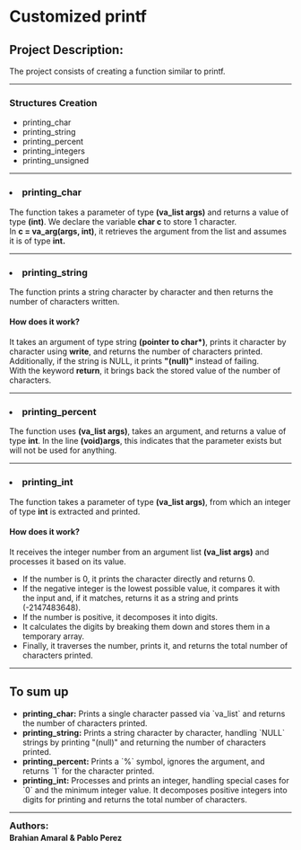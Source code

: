<H1>Customized printf</H1>
<h2>Project Description:</h2>The project consists of creating a function similar to printf.
<hr>
<h3>Structures Creation</h3>
<ul>
<li>printing_char</li>
<li>printing_string</li>
<li>printing_percent</li>
<li>printing_integers</li>
<li>printing_unsigned</li>
</ul>
<hr>
<h3><strong><li>printing_char</li></strong></h3>
The function takes a parameter of type <strong>(va_list args)</strong> and returns a value of type <strong>(int)</strong>.
We declare the variable <strong>char c</strong> to store 1 character.<br>
In <strong>c = va_arg(args, int)</strong>, it retrieves the argument from the list and assumes it is of type <strong>int.</strong>
<hr>
<h3><strong><li>printing_string</li></strong></h3>
The function prints a string character by character and then returns the number of characters written.
<h4>How does it work?</h4>
It takes an argument of type string <strong>(pointer to char*)</strong>, prints it character by character using <strong>write</strong>, and returns the number of characters printed.<br>
Additionally, if the string is NULL, it prints <strong>"(null)"</strong> instead of failing.<br>
With the keyword <strong>return</strong>, it brings back the stored value of the number of characters.
<hr>
<h3><strong><li>printing_percent</li></strong></h3>
The function uses <strong>(va_list args)</strong>, takes an argument, and returns a value of type <strong>int</strong>.
In the line <strong>(void)args</strong>, this indicates that the parameter exists but will not be used for anything.
<hr>
<h3><strong><li>printing_int</li></strong></h3>
The function takes a parameter of type <strong>(va_list args)</strong>, from which an integer of type <strong>int</strong> is extracted and printed.
<h4>How does it work?</h4>
It receives the integer number from an argument list <strong>(va_list args)</strong> and processes it based on its value.
<ul>
    <li>If the number is 0, it prints the character directly and returns 0.</li>
    <li>If the negative integer is the lowest possible value, it compares it with the input and, if it matches, returns it as a string and prints (-2147483648).</li>
    <li>If the number is positive, it decomposes it into digits.</li>
    <li>It calculates the digits by breaking them down and stores them in a temporary array.</li>
    <li>Finally, it traverses the number, prints it, and returns the total number of characters printed.</li>
</ul>
<hr>
<h2>To sum up</h2>
<ul>
    <li><strong>printing_char:</strong> Prints a single character passed via `va_list` and returns the number of characters printed.</li>
    <li><strong>printing_string:</strong> Prints a string character by character, handling `NULL` strings by printing "(null)" and returning the number of characters printed.</li>
    <li><strong>printing_percent:</strong> Prints a `%` symbol, ignores the argument, and returns `1` for the character printed.</li>
    <li><strong>printing_int:</strong> Processes and prints an integer, handling special cases for `0` and the minimum integer value. It decomposes positive integers into digits for printing and returns the total number of characters.</li>
    </ul>
    <hr>
<div style="line-height: .1;">
    <h3>Authors:</h3> <h4>Brahian Amaral & Pablo Perez</h4>
</div>

